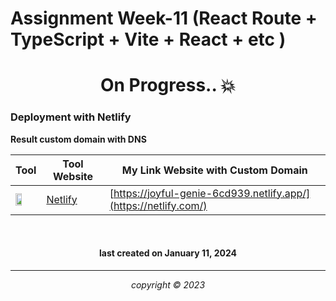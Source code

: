 
# Assignment Week-11 (React Route + TypeScript + Vite + React + etc )

<h1 align="center"> On Progress.. 💥</h1>

### Deployment with Netlify

**Result custom domain with DNS**

|       Tool     | Tool Website | My Link Website with Custom Domain |
|----------------|--------------|------------------------------------|
|<img width="55%" img src="https://searchvectorlogo.com/wp-content/uploads/2023/06/netlify-logo-vector-2023.png">|[Netlify](https://netlify.com/) |[https://joyful-genie-6cd939.netlify.app/](https://netlify.com/)|



<br>


<h4 align="center">last created on January 11, 2024</h4>


---


<p align="center"></p>
<p align="center"><i>copyright &copy; 2023</i></p>



